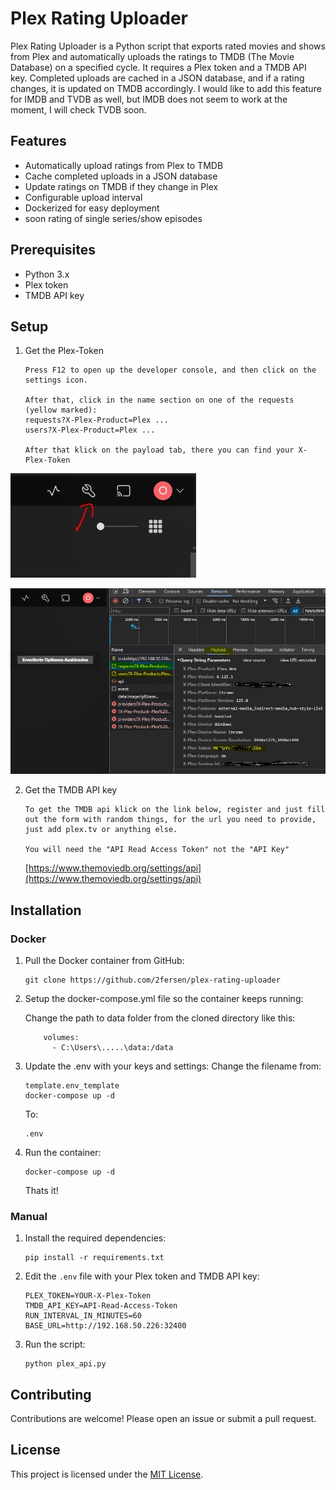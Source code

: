 # Plex Rating Uploader

Plex Rating Uploader is a Python script that exports rated movies and shows from Plex and automatically uploads the
ratings to TMDB (The Movie Database) on a specified cycle. It requires a Plex token and a TMDB API key. Completed
uploads are cached in a JSON database, and if a rating changes, it is updated on TMDB accordingly. I would like to 
add this feature for IMDB and TVDB as well, but IMDB does not seem to work at the moment, I will check TVDB soon.


## Features

- Automatically upload ratings from Plex to TMDB
- Cache completed uploads in a JSON database
- Update ratings on TMDB if they change in Plex
- Configurable upload interval
- Dockerized for easy deployment
- soon rating of single series/show episodes

## Prerequisites

- Python 3.x
- Plex token
- TMDB API key



## Setup

1. Get the Plex-Token

   ```
   Press F12 to open up the developer console, and then click on the settings icon. 
   
   After that, click in the name section on one of the requests (yellow marked):
   requests?X-Plex-Product=Plex ...
   users?X-Plex-Product=Plex ...
   
   After that klick on the payload tab, there you can find your X-Plex-Token
   ```

![Screenshot](/screenshots/1.JPG)

![Screenshot](/screenshots/2.JPG)

2. Get the TMDB API key
   ```
   To get the TMDB api klick on the link below, register and just fill out the form with random things, for the url you need to provide, just add plex.tv or anything else.
   
   You will need the "API Read Access Token" not the "API Key"
   ```
   [https://www.themoviedb.org/settings/api](https://www.themoviedb.org/settings/api)

## Installation
### Docker

1. Pull the Docker container from GitHub:

   ```
   git clone https://github.com/2fersen/plex-rating-uploader
   ```
   
2. Setup the docker-compose.yml file so the container keeps running:

   Change the path to data folder from the cloned directory like this:
   
   ```
       volumes:
         - C:\Users\.....\data:/data
   ```

3. Update the .env with your keys and settings:
   Change the filename from:
   ```
   template.env_template
   docker-compose up -d
   ```
   
   To:
   ```
   .env
   ```

4. Run the container:
   ```
   docker-compose up -d
   ```
   
   Thats it!


### Manual

1. Install the required dependencies:

   ```
   pip install -r requirements.txt
   ```

3. Edit the `.env` file with your Plex token and TMDB API key:

   ```
   PLEX_TOKEN=YOUR-X-Plex-Token
   TMDB_API_KEY=API-Read-Access-Token
   RUN_INTERVAL_IN_MINUTES=60
   BASE_URL=http://192.168.50.226:32400
   ```

4. Run the script:

   ```
   python plex_api.py
   ```

## Contributing

Contributions are welcome! Please open an issue or submit a pull request.

## License

This project is licensed under the [MIT License](LICENSE).
